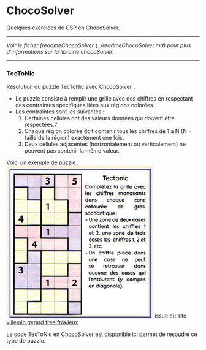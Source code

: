 # ChocoSolver

Quelques exercices de CSP en ChocoSolver.

---

*Voir le ficher [readmeChocoSolver (../readmeChocoSolver.md) pour plus d'informations sur la librairie chocoSolver.*

---

### TecToNic 
Résolution du puzzle TecToNic avec ChocoSolver .
- Le puzzle consiste à remplir une grille avec des chiffres en respectant des contraintes spécifiques liées aux régions colorées.
- Les contraintes sont les suivantes : 
  1. Certaines cellules ont des valeurs données qui doivent être respectées.7
  2. Chaque région colorée doit contenir tous les chiffres de 1 à N (N = taille de la région) exactement une fois.
  3. Deux cellules adjacentes (horizontalement ou verticalement) ne peuvent pas contenir la même valeur.

Voici un exemple de puzzle :  
![TecToNic Example](https://github.com/EmmanuelADAM/IntelligenceArtificielleJava/blob/master/progParContraintes/TecToNic.jpg)
issue du site [villemin.gerard.free.fr/aJeux](http://villemin.gerard.free.fr/aJeux/Tectonic.htm)

Le code TecToNic en ChocoSolver est disponible [ici](./src/main/java/progParContraintes/tectonic/TecToNic.java) permet de resoudre ce type de puzzle.
